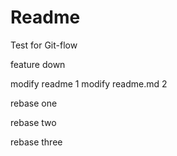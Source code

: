 # Readme

Test for Git-flow

feature down

modify readme 1
modify readme.md 2

rebase one

rebase two

rebase three
